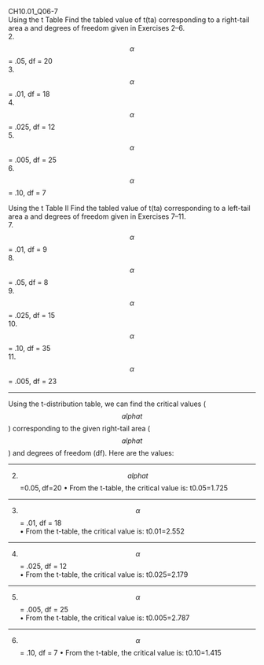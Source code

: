 CH10.01_Q06-7  
Using the t Table Find the tabled value of t(ta) corresponding to a right-tail area a and degrees of freedom given in Exercises 2–6.  
2. $$\alpha$$ = .05, df = 20  
3. $$\alpha$$ = .01, df = 18  
4. $$\alpha$$ = .025, df = 12  
5. $$\alpha$$ = .005, df = 25  
6. $$\alpha$$ = .10, df = 7

Using the t Table II Find the tabled value of t(ta) corresponding to a left-tail area a and degrees of freedom given in Exercises 7–11.  
7. $$\alpha$$ = .01, df = 9  
8. $$\alpha$$ = .05, df = 8    
9. $$\alpha$$ = .025, df = 15  
10. $$\alpha$$ = .10, df = 35  
11. $$\alpha$$ = .005, df = 23  

---

Using the t-distribution table, we can find the critical values ($$alphat$$) corresponding to the given right-tail area ($$alphat$$) and degrees of freedom (df). Here are the values:
________________________________________
2. $$alphat$$=0.05, df=20
•	From the t-table, the critical value is:
t0.05=1.725
________________________________________
3.  $$\alpha$$ = .01, df = 18  
•	From the t-table, the critical value is:
t0.01=2.552
________________________________________
4. $$\alpha$$ = .025, df = 12  
•	From the t-table, the critical value is:
t0.025=2.179
________________________________________
5. $$\alpha$$ = .005, df = 25  
•	From the t-table, the critical value is:
t0.005=2.787
________________________________________
6. $$\alpha$$ = .10, df = 7
•	From the t-table, the critical value is:
t0.10=1.415

